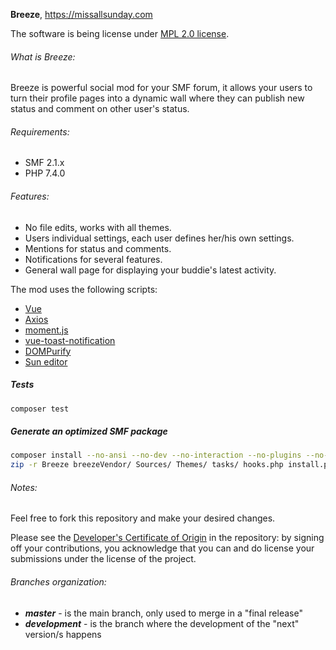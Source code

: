 **Breeze**, https://missallsunday.com

The software is being license under [MPL 2.0 license](https://www.mozilla.org/MPL/).

###### What is Breeze:

Breeze is powerful social mod for your SMF forum, it allows your users to turn their profile pages into a dynamic wall where they can publish new status and comment on other user's status.

###### Requirements:

- SMF 2.1.x
- PHP 7.4.0

###### Features:

- No file edits, works with all themes.
- Users individual settings, each user defines her/his own settings.
- Mentions for status and comments.
- Notifications for several features.
- General wall page for displaying your buddie's latest activity.

The mod uses the following scripts:

- [Vue](https://vuejs.org/)
- [Axios](https://github.com/axios/axios)
- [moment.js](https://momentjs.com/)
- [vue-toast-notification](https://github.com/ankurk91/vue-toast-notification)
- [DOMPurify](https://github.com/cure53/DOMPurify)
- [Sun editor](http://suneditor.com/)

##### Tests
```bash
composer test
```

##### Generate an optimized SMF package
```bash
composer install --no-ansi --no-dev --no-interaction --no-plugins --no-progress --no-scripts --no-suggest --optimize-autoloader &&
zip -r Breeze breezeVendor/ Sources/ Themes/ tasks/ hooks.php install.php License package-info.xml README.txt remove.php
``` 

###### Notes:

Feel free to fork this repository and make your desired changes.

Please see the [Developer's Certificate of Origin](https://github.com/MissAllSunday/Breeze/blob/master/DCO.txt) in the repository:
by signing off your contributions, you acknowledge that you can and do license your submissions under the license of the project.

###### Branches organization:
* ***master*** - is the main branch, only used to merge in a "final release"
* ***development*** - is the branch where the development of the "next" version/s happens
